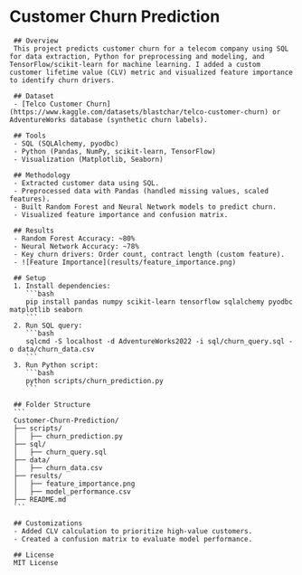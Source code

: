 # Customer Churn Prediction

     ## Overview
     This project predicts customer churn for a telecom company using SQL for data extraction, Python for preprocessing and modeling, and TensorFlow/scikit-learn for machine learning. I added a custom customer lifetime value (CLV) metric and visualized feature importance to identify churn drivers.

     ## Dataset
     - [Telco Customer Churn](https://www.kaggle.com/datasets/blastchar/telco-customer-churn) or AdventureWorks database (synthetic churn labels).

     ## Tools
     - SQL (SQLAlchemy, pyodbc)
     - Python (Pandas, NumPy, scikit-learn, TensorFlow)
     - Visualization (Matplotlib, Seaborn)

     ## Methodology
     - Extracted customer data using SQL.
     - Preprocessed data with Pandas (handled missing values, scaled features).
     - Built Random Forest and Neural Network models to predict churn.
     - Visualized feature importance and confusion matrix.

     ## Results
     - Random Forest Accuracy: ~80%
     - Neural Network Accuracy: ~78%
     - Key churn drivers: Order count, contract length (custom feature).
     - ![Feature Importance](results/feature_importance.png)

     ## Setup
     1. Install dependencies:
        ```bash
        pip install pandas numpy scikit-learn tensorflow sqlalchemy pyodbc matplotlib seaborn
        ```
     2. Run SQL query:
        ```bash
        sqlcmd -S localhost -d AdventureWorks2022 -i sql/churn_query.sql -o data/churn_data.csv
        ```
     3. Run Python script:
        ```bash
        python scripts/churn_prediction.py
        ```

     ## Folder Structure
     ```
     Customer-Churn-Prediction/
     ├── scripts/
     │   ├── churn_prediction.py
     ├── sql/
     │   ├── churn_query.sql
     ├── data/
     │   ├── churn_data.csv
     ├── results/
     │   ├── feature_importance.png
     │   ├── model_performance.csv
     ├── README.md
     ```

     ## Customizations
     - Added CLV calculation to prioritize high-value customers.
     - Created a confusion matrix to evaluate model performance.

     ## License
     MIT License
